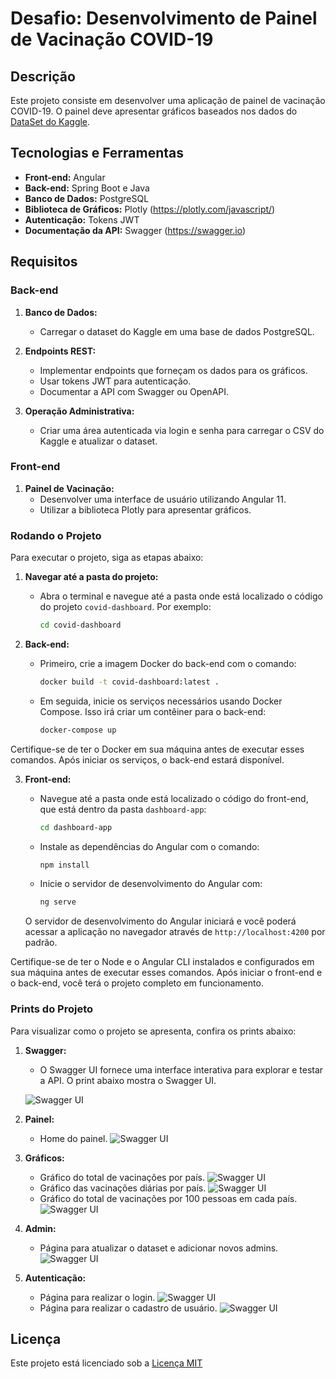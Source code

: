 # Desafio: Desenvolvimento de Painel de Vacinação COVID-19

## Descrição

Este projeto consiste em desenvolver uma aplicação de painel de vacinação COVID-19. O painel deve apresentar gráficos baseados nos dados do [DataSet do Kaggle](https://www.kaggle.com/gpreda/covid-world-vaccination-progress). 

## Tecnologias e Ferramentas

- **Front-end:** Angular
- **Back-end:** Spring Boot e Java 
- **Banco de Dados:** PostgreSQL
- **Biblioteca de Gráficos:** Plotly (https://plotly.com/javascript/)
- **Autenticação:** Tokens JWT
- **Documentação da API:** Swagger (https://swagger.io)

## Requisitos

### Back-end

1. **Banco de Dados:** 
   - Carregar o dataset do Kaggle em uma base de dados PostgreSQL.

2. **Endpoints REST:**
   - Implementar endpoints que forneçam os dados para os gráficos.
   - Usar tokens JWT para autenticação.
   - Documentar a API com Swagger ou OpenAPI.

3. **Operação Administrativa:**
   - Criar uma área autenticada via login e senha para carregar o CSV do Kaggle e atualizar o dataset.

### Front-end

1. **Painel de Vacinação:**
   - Desenvolver uma interface de usuário utilizando Angular 11.
   - Utilizar a biblioteca Plotly para apresentar gráficos.

### Rodando o Projeto

Para executar o projeto, siga as etapas abaixo:

1. **Navegar até a pasta do projeto:**
   - Abra o terminal e navegue até a pasta onde está localizado o código do projeto `covid-dashboard`. Por exemplo:
     ```bash
     cd covid-dashboard
     ```

2. **Back-end:**
   - Primeiro, crie a imagem Docker do back-end com o comando:
     ```bash
     docker build -t covid-dashboard:latest .
     ```
   - Em seguida, inicie os serviços necessários usando Docker Compose. Isso irá criar um contêiner para o back-end:
     ```bash
     docker-compose up
     ```

Certifique-se de ter o Docker em sua máquina antes de executar esses comandos. Após iniciar os serviços, o back-end estará disponível.


3. **Front-end:**
   - Navegue até a pasta onde está localizado o código do front-end, que está dentro da pasta `dashboard-app`:
     ```bash
     cd dashboard-app
     ```
   - Instale as dependências do Angular com o comando:
     ```bash
     npm install
     ```
   - Inicie o servidor de desenvolvimento do Angular com:
     ```bash
     ng serve
     ```

   O servidor de desenvolvimento do Angular iniciará e você poderá acessar a aplicação no navegador através de `http://localhost:4200` por padrão.

Certifique-se de ter o Node e o Angular CLI instalados e configurados em sua máquina antes de executar esses comandos. Após iniciar o front-end e o back-end, você terá o projeto completo em funcionamento.

### Prints do Projeto

Para visualizar como o projeto se apresenta, confira os prints abaixo:

1. **Swagger:**
   - O Swagger UI fornece uma interface interativa para explorar e testar a API. O print abaixo mostra o Swagger UI.
   
   ![Swagger UI](assets/swagger-1.png)

2. **Painel:**
   - Home do painel.
   ![Swagger UI](assets/print-1.png)

3. **Gráficos:**
   - Gráfico do total de vacinações por país.
   ![Swagger UI](assets/print-2.png)
   - Gráfico das vacinações diárias por país.
   ![Swagger UI](assets/print-3.png)
   - Gráfico do total de vacinações por 100 pessoas em cada país.
   ![Swagger UI](assets/print-4.png)

4. **Admin:**
   - Página para atualizar o dataset e adicionar novos admins.
   ![Swagger UI](assets/print-5.png)

5. **Autenticação:**
   - Página para realizar o login.
   ![Swagger UI](assets/print-6.png)
   - Página para realizar o cadastro de usuário.
   ![Swagger UI](assets/print-7.png)

## Licença

Este projeto está licenciado sob a [Licença MIT](LICENSE)